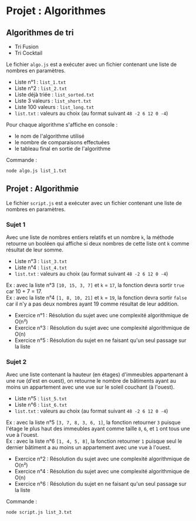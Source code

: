 # Projet : Algorithmes

## Algorithmes de tri

* Tri Fusion
* Tri Cocktail
<!-- * Tri -->

Le fichier `algo.js` est a exécuter avec un fichier contenant une liste de nombres en paramètres.

* Liste n°1 : `list_1.txt`
* Liste n°2 : `list_2.txt`
* Liste déjà triée : `list_sorted.txt`
* Liste 3 valeurs : `list_short.txt`
* Liste 100 valeurs : `list_long.txt`
* `list.txt` : valeurs au choix (au format suivant `48 -2 6 12 0 -4`)

Pour chaque algorithme s'affiche en console :
* le nom de l'algorithme utilisé
* le nombre de comparaisons effectuées
* le tableau final en sortie de l'algorithme

Commande :
```
node algo.js list_1.txt
```

## Projet : Algorithmie

Le fichier `script.js` est a exécuter avec un fichier contenant une liste de nombres en paramètres.

### Sujet 1

Avec une liste de nombres entiers relatifs et un nombre `k`, la méthode retourne un booléen qui affiche si deux nombres de cette liste ont `k` comme résultat de leur somme.

* Liste n°3 : `list_3.txt`
* Liste n°4 : `list_4.txt`
* `list.txt` : valeurs au choix (au format suivant `48 -2 6 12 0 -4`)

Ex : avec la liste n°3 `[10, 15, 3, 7]` et `k` = `17`, la fonction devra sortir `true` car 10 + 7 = 17.<br>
Ex : avec la liste n°4 `[1, 8, 10, 21]` et `k` = `19`, la fonction devra sortir `false` car il n'y a pas deux nombres ayant 19 comme résultat de leur addition.

* Exercice n°1 : Résolution du sujet avec une complexité algorithmique de O(n²)
* Exercice n°3 : Résolution du sujet avec une complexité algorithmique de O(n)
* Exercice n°5 : Résolution du sujet en ne faisant qu'un seul passage sur la liste

### Sujet 2

Avec une liste contenant la hauteur (en étages) d'immeubles appartenant à une rue (d'est en ouest), on retourne le nombre de bâtiments ayant au moins un appartement avec une vue sur le soleil couchant (à l'ouest).

* Liste n°5 : `list_5.txt`
* Liste n°6 : `list_6.txt`
* `list.txt` : valeurs au choix (au format suivant `48 -2 6 12 0 -4`)

Ex : avec la liste n°5 `[3, 7, 8, 3, 6, 1]`, la fonction retourner `3` puisque l'étage le plus haut des immeubles ayant comme taille `8`, `6`, et `1` ont tous une vue à l'ouest.<br>
Ex : avec la liste n°6 `[1, 4, 5, 8]`, la fonction retourner `1` puisque seul le dernier bâtiment a au moins un appartement avec une vue à l'ouest.

* Exercice n°2 : Résolution du sujet avec une complexité algorithmique de O(n²)
* Exercice n°4 : Résolution du sujet avec une complexité algorithmique de O(n)
* Exercice n°6 : Résolution du sujet en ne faisant qu'un seul passage sur la liste

Commande :
```
node script.js list_3.txt
```